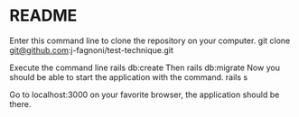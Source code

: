 # README

Enter this command line to clone the repository on your computer.
  git clone git@github.com:j-fagnoni/test-technique.git

Execute the command line
  rails db:create
Then 
  rails db:migrate
Now you should be able to start the application with the command.
  rails s

Go to localhost:3000 on your favorite browser, the application should be there.